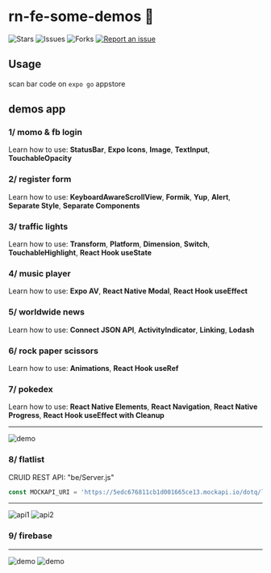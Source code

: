 # rn-fe-some-demos 🐳

![Stars](https://img.shields.io/github/stars/tquangdo/rn-fe-some-demos?color=f05340)
![Issues](https://img.shields.io/github/issues/tquangdo/rn-fe-some-demos?color=f05340)
![Forks](https://img.shields.io/github/forks/tquangdo/rn-fe-some-demos?color=f05340)
[![Report an issue](https://img.shields.io/badge/Support-Issues-green)](https://github.com/tquangdo/rn-fe-some-demos/issues/new)

## Usage
scan bar code on `expo go` appstore

## demos app
### 1/ momo & fb login
Learn how to use: **StatusBar**, **Expo Icons**, **Image**, **TextInput**, **TouchableOpacity**
### 2/ register form
Learn how to use: **KeyboardAwareScrollView**, **Formik**, **Yup**, **Alert**, **Separate Style**, **Separate Components**
### 3/ traffic lights
Learn how to use: **Transform**, **Platform**, **Dimension**, **Switch**, **TouchableHighlight**, **React Hook useState**
### 4/ music player
Learn how to use: **Expo AV**, **React Native Modal**, **React Hook useEffect**
### 5/ worldwide news
Learn how to use: **Connect JSON API**, **ActivityIndicator**, **Linking**, **Lodash**
### 6/ rock paper scissors
Learn how to use: **Animations**, **React Hook useRef**
### 7/ pokedex
Learn how to use: **React Native Elements**, **React Navigation**, **React Native Progress**, **React Hook useEffect with Cleanup**
************************
![demo](screenshots/demo.gif)
### 8/ flatlist
CRUID REST API: "be/Server.js"
```js
const MOCKAPI_URI = 'https://5edc676811cb1d001665ce13.mockapi.io/dotq/list_all_foods';
```
************************
![api1](screenshots/api1.jpeg)
![api2](screenshots/api2.jpeg)
### 9/ firebase
************************
![demo](screenshots/fbase1.gif)
![demo](screenshots/fbase2.gif)